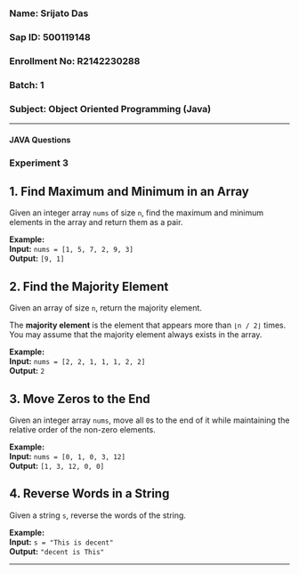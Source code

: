 ### Name: **Srijato Das**
### Sap ID: **500119148**                                   
### Enrollment No: **R2142230288**
### Batch: 1
### Subject: **Object Oriented Programming (Java)** 

----------

#### **JAVA Questions**

### **Experiment 3**

## **1. Find Maximum and Minimum in an Array**  
Given an integer array `nums` of size `n`, find the maximum and minimum elements in the array and return them as a pair.  

**Example:**  
**Input:** `nums = [1, 5, 7, 2, 9, 3]`  
**Output:** `[9, 1]`  

## **2. Find the Majority Element**  
Given an array of size `n`, return the majority element.  

The **majority element** is the element that appears more than `⌊n / 2⌋` times. You may assume that the majority element always exists in the array.  

**Example:**  
**Input:** `nums = [2, 2, 1, 1, 1, 2, 2]`  
**Output:** `2`  

## **3. Move Zeros to the End**  
Given an integer array `nums`, move all `0`s to the end of it while maintaining the relative order of the non-zero elements.  

**Example:**  
**Input:** `nums = [0, 1, 0, 3, 12]`  
**Output:** `[1, 3, 12, 0, 0]`  

## **4. Reverse Words in a String**  
Given a string `s`, reverse the words of the string.  

**Example:**  
**Input:** `s = "This is decent"`  
**Output:** `"decent is This"`  

------


